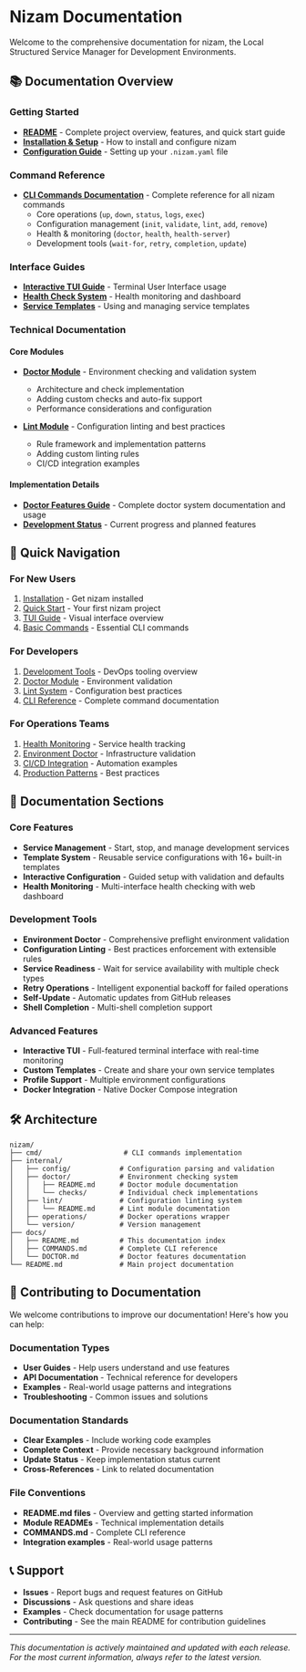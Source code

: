 # Nizam Documentation

Welcome to the comprehensive documentation for nizam, the Local Structured Service Manager for Development Environments.

## 📚 Documentation Overview

### Getting Started
- **[README](../README.md)** - Complete project overview, features, and quick start guide
- **[Installation & Setup](../README.md#installation)** - How to install and configure nizam
- **[Configuration Guide](../README.md#configuration)** - Setting up your `.nizam.yaml` file

### Command Reference
- **[CLI Commands Documentation](COMMANDS.md)** - Complete reference for all nizam commands
  - Core operations (`up`, `down`, `status`, `logs`, `exec`)
  - Configuration management (`init`, `validate`, `lint`, `add`, `remove`)
  - Health & monitoring (`doctor`, `health`, `health-server`)
  - Development tools (`wait-for`, `retry`, `completion`, `update`)

### Interface Guides
- **[Interactive TUI Guide](../README.md#interactive-tui-terminal-user-interface)** - Terminal User Interface usage
- **[Health Check System](../README.md#health-check-system-)** - Health monitoring and dashboard
- **[Service Templates](../README.md#service-templates)** - Using and managing service templates

### Technical Documentation

#### Core Modules
- **[Doctor Module](../internal/doctor/README.md)** - Environment checking and validation system
  - Architecture and check implementation
  - Adding custom checks and auto-fix support
  - Performance considerations and configuration

- **[Lint Module](../internal/lint/README.md)** - Configuration linting and best practices
  - Rule framework and implementation patterns
  - Adding custom linting rules
  - CI/CD integration examples

#### Implementation Details
- **[Doctor Features Guide](DOCTOR.md)** - Complete doctor system documentation and usage
- **[Development Status](../README.md#development-status)** - Current progress and planned features

## 🚀 Quick Navigation

### For New Users
1. [Installation](../README.md#installation) - Get nizam installed
2. [Quick Start](../README.md#quick-start) - Your first nizam project
3. [TUI Guide](../README.md#interactive-tui-terminal-user-interface) - Visual interface overview
4. [Basic Commands](COMMANDS.md#core-operations) - Essential CLI commands

### For Developers
1. [Development Tools](../README.md#development--operations-tools-) - DevOps tooling overview
2. [Doctor Module](../internal/doctor/README.md) - Environment validation
3. [Lint System](../internal/lint/README.md) - Configuration best practices
4. [CLI Reference](COMMANDS.md) - Complete command documentation

### For Operations Teams
1. [Health Monitoring](../README.md#health-check-system-) - Service health tracking
2. [Environment Doctor](../README.md#environment-doctor-nizam-doctor) - Infrastructure validation  
3. [CI/CD Integration](COMMANDS.md#examples) - Automation examples
4. [Production Patterns](../README.md#development-workflow-integration) - Best practices

## 📖 Documentation Sections

### Core Features
- **Service Management** - Start, stop, and manage development services
- **Template System** - Reusable service configurations with 16+ built-in templates
- **Interactive Configuration** - Guided setup with validation and defaults
- **Health Monitoring** - Multi-interface health checking with web dashboard

### Development Tools
- **Environment Doctor** - Comprehensive preflight environment validation
- **Configuration Linting** - Best practices enforcement with extensible rules
- **Service Readiness** - Wait for service availability with multiple check types
- **Retry Operations** - Intelligent exponential backoff for failed operations
- **Self-Update** - Automatic updates from GitHub releases
- **Shell Completion** - Multi-shell completion support

### Advanced Features
- **Interactive TUI** - Full-featured terminal interface with real-time monitoring
- **Custom Templates** - Create and share your own service templates
- **Profile Support** - Multiple environment configurations
- **Docker Integration** - Native Docker Compose integration

## 🛠️ Architecture

```
nizam/
├── cmd/                    # CLI commands implementation
├── internal/
│   ├── config/            # Configuration parsing and validation
│   ├── doctor/            # Environment checking system
│   │   ├── README.md      # Doctor module documentation
│   │   └── checks/        # Individual check implementations
│   ├── lint/              # Configuration linting system
│   │   └── README.md      # Lint module documentation
│   ├── operations/        # Docker operations wrapper
│   └── version/           # Version management
├── docs/
│   ├── README.md          # This documentation index
│   ├── COMMANDS.md        # Complete CLI reference
│   └── DOCTOR.md          # Doctor features documentation
└── README.md              # Main project documentation
```

## 🤝 Contributing to Documentation

We welcome contributions to improve our documentation! Here's how you can help:

### Documentation Types
- **User Guides** - Help users understand and use features
- **API Documentation** - Technical reference for developers
- **Examples** - Real-world usage patterns and integrations
- **Troubleshooting** - Common issues and solutions

### Documentation Standards
- **Clear Examples** - Include working code examples
- **Complete Context** - Provide necessary background information
- **Update Status** - Keep implementation status current
- **Cross-References** - Link to related documentation

### File Conventions
- **README.md files** - Overview and getting started information
- **Module READMEs** - Technical implementation details
- **COMMANDS.md** - Complete CLI reference
- **Integration examples** - Real-world usage patterns

## 📞 Support

- **Issues** - Report bugs and request features on GitHub
- **Discussions** - Ask questions and share ideas
- **Examples** - Check documentation for usage patterns
- **Contributing** - See the main README for contribution guidelines

---

*This documentation is actively maintained and updated with each release. For the most current information, always refer to the latest version.*

